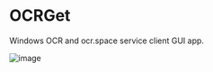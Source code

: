 # OCRGet
Windows OCR and ocr.space service client GUI app.


![image](https://github.com/setsumi/OCRGet/assets/5970554/17fb2f39-cc2d-4909-b0cc-52d5be8d2f86)
